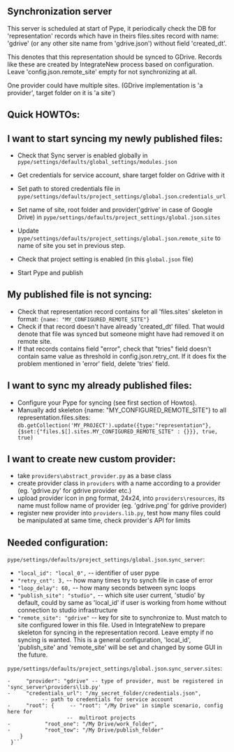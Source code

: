 Synchronization server
---------------------
This server is scheduled at start of Pype, it periodically check the DB
for 'representation' records which have in theirs files.sites record with
name: 'gdrive' (or any other site name from 'gdrive.json') without
field 'created_dt'.

This denotes that this representation should be synced to GDrive.
Records like these are created by IntegrateNew process based on configuration.
Leave 'config.json.remote_site' empty for not synchronizing at all.

One provider could have multiple sites. (GDrive implementation is 'a provider',
target folder on it is 'a site')

Quick HOWTOs:
-------------
I want to start syncing my newly published files:
------------------------------------------------

- Check that Sync server is enabled globally in
    `pype/settings/defaults/global_settings/modules.json`

- Get credentials for service account, share target folder on Gdrive with it

- Set path to stored credentials file in
    `pype/settings/defaults/project_settings/global.json`.`credentials_url`

- Set name of site, root folder and provider('gdrive' in case of Google Drive) in
    `pype/settings/defaults/project_settings/global.json`.`sites`

- Update `pype/settings/defaults/project_settings/global.json`.`remote_site`
to name of site you set in previous step.

- Check that project setting is enabled (in this `global.json` file)

- Start Pype and publish

My published file is not syncing:
--------------------------------

- Check that representation record contains for all 'files.sites' skeleton in
format: `{name: "MY_CONFIGURED_REMOTE_SITE"}`
- Check if that record doesn't have already 'created_dt' filled. That would
denote that file was synced but someone might have had removed it on remote
site.
- If that records contains field "error", check that "tries" field doesn't
contain same value as threshold in config.json.retry_cnt. If it does fix
the problem mentioned in 'error' field, delete 'tries' field.

I want to sync my already published files:
-----------------------------------------

- Configure your Pype for syncing (see first section of Howtos).
- Manually add skeleton {name: "MY_CONFIGURED_REMOTE_SITE"} to all
representation.files.sites:
`db.getCollection('MY_PROJECT').update({type:"representation"},
{$set:{"files.$[].sites.MY_CONFIGURED_REMOTE_SITE" : {}}}, true, true)`

I want to create new custom provider:
-----------------------------------
- take `providers\abstract_provider.py` as a base class
- create provider class in `providers` with a name according to a provider (eg. 'gdrive.py' for gdrive provider etc.)
- upload provider icon in png format, 24x24, into `providers\resources`, its name must follow name of provider (eg. 'gdrive.png' for gdrive provider)
- register new provider into `providers.lib.py`, test how many files could be manipulated at same time, check provider's API for limits

Needed configuration:
--------------------
`pype/settings/defaults/project_settings/global.json`.`sync_server`:
 - `"local_id": "local_0",` -- identifier of user pype
 - `"retry_cnt": 3,`        -- how many times try to synch file in case of error
 - `"loop_delay": 60,`      -- how many seconds between sync loops
 - `"publish_site": "studio",` -- which site user current, 'studio' by default,
                              could by same as 'local_id' if user is working
                              from home without connection to studio
                              infrastructure
 - `"remote_site": "gdrive"` -- key for site to synchronize to. Must match to site
                             configured lower in this file.
                             Used in IntegrateNew to prepare skeleton for
                             syncing in the representation record.
                             Leave empty if no syncing is wanted.
  This is a general configuration, 'local_id', 'publish_site' and 'remote_site'
  will be set and changed by some GUI in the future.

`pype/settings/defaults/project_settings/global.json`.`sync_server`.`sites`:
 ```- "gdrive": {  - site name, must be unique
 -     "provider": "gdrive" -- type of provider, must be registered in 'sync_server\providers\lib.py'
 -     "credentials_url": "/my_secret_folder/credentials.json",
            -- path to credentials for service account
 -     "root": {     -- "root": "/My Drive" in simple scenario, config here for
                    --  multiroot projects
 -           "root_one": "/My Drive/work_folder",
 -           "root_tow": "/My Drive/publish_folder"
     }
  }``

